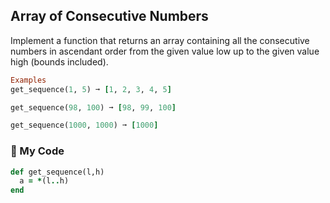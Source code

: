 ## Array of Consecutive Numbers

Implement a function that returns an array containing all the consecutive numbers in ascendant order from the given value low up to the given value high (bounds included).
```ruby
Examples
get_sequence(1, 5) ➞ [1, 2, 3, 4, 5]

get_sequence(98, 100) ➞ [98, 99, 100]

get_sequence(1000, 1000) ➞ [1000]
```
### :gem: My Code
```ruby
def get_sequence(l,h)
  a = *(l..h)
end
```
